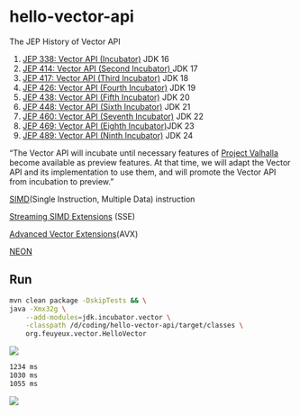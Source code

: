 # hello-vector-api

The JEP History of Vector API

1. [JEP 338: Vector API (Incubator)](https://openjdk.org/jeps/338) JDK 16
2. [JEP 414: Vector API (Second Incubator) ](https://openjdk.org/jeps/414)JDK 17
3. [JEP 417: Vector API (Third Incubator)](https://openjdk.org/jeps/417) JDK 18
4. [JEP 426: Vector API (Fourth Incubator)](https://openjdk.org/jeps/426) JDK 19
5. [JEP 438: Vector API (Fifth Incubator)](https://openjdk.org/jeps/438) JDK 20
6. [JEP 448: Vector API (Sixth Incubator)](https://openjdk.org/jeps/448) JDK 21
7. [JEP 460: Vector API (Seventh Incubator)](https://openjdk.org/jeps/460) JDK 22
8. [JEP 469: Vector API (Eighth Incubator)](https://openjdk.org/jeps/469)JDK 23
9. [JEP 489: Vector API (Ninth Incubator)](https://openjdk.org/jeps/489) JDK 24

“The Vector API will incubate until necessary features of [Project Valhalla](https://openjdk.org/projects/valhalla/) become available as preview features. At that time, we will adapt the Vector API and its implementation to use them, and will promote the Vector API from incubation to preview.”

[SIMD](https://en.wikipedia.org/wiki/SIMD)(Single Instruction, Multiple Data) instruction

[Streaming SIMD Extensions](https://en.wikipedia.org/wiki/Streaming_SIMD_Extensions) (SSE) 

[Advanced Vector Extensions](https://en.wikipedia.org/wiki/Advanced_Vector_Extensions)(AVX)

[NEON](https://en.wikipedia.org/wiki/ARM_architecture#Advanced_SIMD_(Neon))

## Run

```sh
mvn clean package -DskipTests && \
java -Xmx32g \
    --add-modules=jdk.incubator.vector \
    -classpath /d/coding/hello-vector-api/target/classes \
    org.feuyeux.vector.HelloVector
```

![](coding.png)

```sh
1234 ms
1030 ms
1055 ms
```

![](testing.gif)